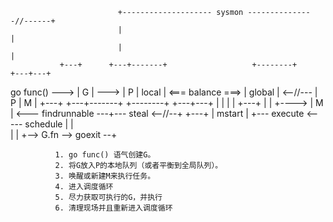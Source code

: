                             +-------------------- sysmon ---------------//------+ 
                            |                                                   |
                            |                                                   |
               +---+      +---+-------+                   +--------+          +---+---+
go func() ---> | G | ---> | P | local | <=== balance ===> | global | <--//--- | P | M |
               +---+      +---+-------+                   +--------+          +---+---+
                            |                                 |                 | 
                            |      +---+                      |                 |
                            +----> | M | <--- findrunnable ---+--- steal <--//--+
                                   +---+ 
                                     |
                                   mstart
                                     |
              +--- execute <----- schedule 
              |                      |   
              |                      |
              +--> G.fn --> goexit --+ 


              1. go func() 语气创建G。
              2. 将G放入P的本地队列（或者平衡到全局队列）。
              3. 唤醒或新建M来执行任务。
              4. 进入调度循环
              5. 尽力获取可执行的G，并执行
              6. 清理现场并且重新进入调度循环